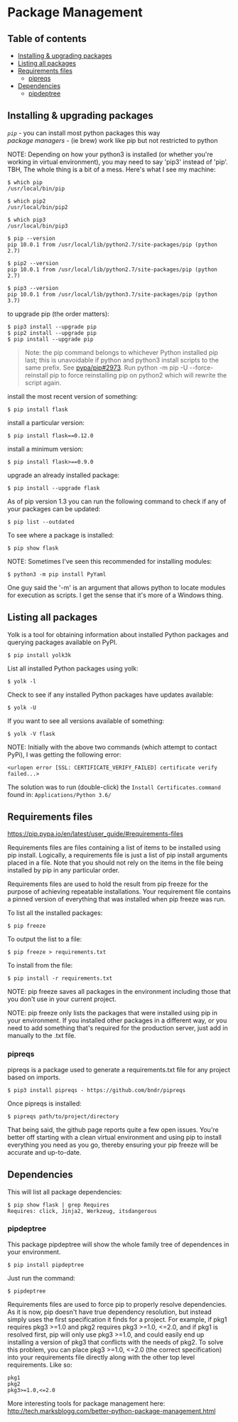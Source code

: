 # Package Management

## Table of contents

<!-- toc -->

- [Installing & upgrading packages](#installing--upgrading-packages)
- [Listing all packages](#listing-all-packages)
- [Requirements files](#requirements-files)
  * [pipreqs](#pipreqs)
- [Dependencies](#dependencies)
  * [pipdeptree](#pipdeptree)

<!-- tocstop -->

## Installing & upgrading packages

*`pip`* - you can install most python packages this way  
*package managers* - (ie brew) work like pip but not restricted to python

NOTE: Depending on how your python3 is installed (or whether you're working in virtual environment), you may need to say 'pip3' instead of 'pip'. TBH, The whole thing is a bit of a mess. Here's what I see my machine:
```
$ which pip
/usr/local/bin/pip

$ which pip2
/usr/local/bin/pip2

$ which pip3
/usr/local/bin/pip3
```
```
$ pip --version
pip 10.0.1 from /usr/local/lib/python2.7/site-packages/pip (python 2.7)

$ pip2 --version
pip 10.0.1 from /usr/local/lib/python2.7/site-packages/pip (python 2.7)

$ pip3 --version
pip 10.0.1 from /usr/local/lib/python3.7/site-packages/pip (python 3.7)
```

to upgrade pip (the order matters):
```
$ pip3 install --upgrade pip
$ pip2 install --upgrade pip
$ pip install --upgrade pip
```
>Note: the pip command belongs to whichever Python installed pip last; this is unavoidable if python and python3 install scripts to the same prefix. See [pypa/pip#2973](https://github.com/pypa/pip/issues/2973). Run python -m pip -U --force-reinstall pip to force reinstalling pip on python2 which will rewrite the script again.

install the most recent version of something:
```
$ pip install flask
```
install a particular version:
```
$ pip install flask==0.12.0
```
install a minimum version:
```
$ pip install flask>==0.9.0
```
upgrade an already installed package:
```
$ pip install --upgrade flask
```
As of pip version 1.3 you can run the following command to check if any of
your packages can be updated:
```
$ pip list --outdated
```
To see where a package is installed:
```
$ pip show flask
```

NOTE: Sometimes I've seen this recommended for installing modules:
```
$ python3 -m pip install PyYaml
```
One guy said the '-m' is an argument that allows python to locate modules
for execution as scripts. I get the sense that it's more of a Windows thing.


## Listing all packages

Yolk is a tool for obtaining information about installed Python packages and querying packages available on PyPI.
```
$ pip install yolk3k
```
List all installed Python packages using yolk:
```
$ yolk -l
```
Check to see if any installed Python packages have updates available:
```
$ yolk -U
```
If you want to see all versions available of something:
```
$ yolk -V flask
```
NOTE: Initially with the above two commands (which attempt to contact PyPi), I was getting the following error:
```
<urlopen error [SSL: CERTIFICATE_VERIFY_FAILED] certificate verify failed...>
```
The solution was to run (double-click) the `Install Certificates.command`
found in: `Applications/Python 3.6/`


## Requirements files
<https://pip.pypa.io/en/latest/user_guide/#requirements-files>

Requirements files are files containing a list of items to be installed using pip install. Logically, a requirements file is just a list of pip install arguments placed in a file. Note that you should not rely on the items in the file being installed by pip in any particular order.

Requirements files are used to hold the result from pip freeze for the purpose of achieving repeatable installations. Your requirement file contains a pinned version of everything that was installed when pip freeze was run.

To list all the installed packages:
```
$ pip freeze
```
To output the list to a file:
```
$ pip freeze > requirements.txt
```
To install from the file:
```
$ pip install -r requirements.txt
```
NOTE: pip freeze saves all packages in the environment including those that you don't use in your current project.

NOTE: pip freeze only lists the packages that were installed using pip in your environment. If you installed other packages in a different way, or you need to add something that's required for the production server, just add in manually to the .txt file.

### pipreqs

pipreqs is a package used to generate a requirements.txt file for any project based on imports.
```
$ pip3 install pipreqs - https://github.com/bndr/pipreqs
```
Once pipreqs is installed:
```
$ pipreqs path/to/project/directory
```
That being said, the github page reports quite a few open issues. You're better off starting with a clean virtual environment and using pip to install everything you need as you go, thereby ensuring your pip freeze will be accurate and up-to-date.

## Dependencies

This will list all package dependencies:
```
$ pip show flask | grep Requires
Requires: click, Jinja2, Werkzeug, itsdangerous
```

### pipdeptree

This package pipdeptree will show the whole family tree of dependences in your environment.
```
$ pip install pipdeptree
```
Just run the command:
```
$ pipdeptree
```

Requirements files are used to force pip to properly resolve dependencies. As it is now, pip doesn't have true dependency resolution, but instead simply uses the first specification it finds for a project. For example, if pkg1 requires pkg3 >=1.0 and pkg2 requires pkg3 >=1.0, <=2.0, and if pkg1 is resolved first, pip will only use pkg3 >=1.0, and could easily end up installing a version of pkg3 that conflicts with the needs of pkg2. To solve this problem, you can place pkg3 >=1.0, <=2.0 (the correct specification) into your requirements file directly along with the other top level requirements. Like so:
```
pkg1
pkg2
pkg3>=1.0,<=2.0
```
More interesting tools for package management here:  
<http://tech.marksblogg.com/better-python-package-management.html>
